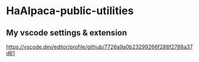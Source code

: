 # HaAlpaca-public-utilities

## My vscode settings & extension
https://vscode.dev/editor/profile/github/7726a9a0b23299266f288f2788a37d61

